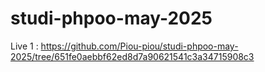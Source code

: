 # studi-phpoo-may-2025

Live 1 : https://github.com/Piou-piou/studi-phpoo-may-2025/tree/651fe0aebbf62ed8d7a90621541c3a34715908c3